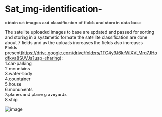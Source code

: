 # Sat_img-identification-
obtain sat images and classification of fields and store in data base

The satellite uploaded images to base are updated and passed for sorting and storing in a systametic formate
the satellite classification are done about 7 fields and as the uploads increases the fields also increases<br />
Fields present(https://drive.google.com/drive/folders/1TC4y9J6krWiXVLMrq7JHodfkva8SUVJs?usp=sharing):<br />
1.car-parking <br />
2.mountains <br />
3.water-body<br />
4.countainer <br />
5.house<br />
6.monuments<br />
7.planes and plane graveyards<br />
8.ship<br />


![image](https://user-images.githubusercontent.com/77600063/161415085-48914591-4317-4605-b418-d22f00184915.png)

